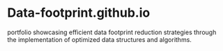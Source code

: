 # Data-footprint.github.io
portfolio showcasing efficient data footprint reduction strategies through the implementation of optimized data structures and algorithms.
